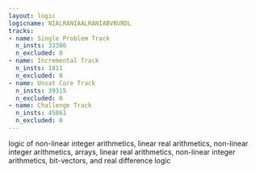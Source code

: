 ```yaml
---
layout: logic
logicname: NIALRANIAALRANIABVBVRDL
tracks:
- name: Single Problem Track
  n_insts: 33386
  n_excluded: 0
- name: Incremental Track
  n_insts: 1811
  n_excluded: 0
- name: Unsat Core Track
  n_insts: 39315
  n_excluded: 0
- name: Challenge Track
  n_insts: 45861
  n_excluded: 0
---
```

logic of non-linear integer arithmetics, linear real arithmetics, non-linear integer arithmetics, arrays, linear real arithmetics, non-linear integer arithmetics, bit-vectors, and real difference logic